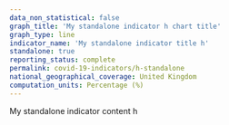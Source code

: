 ```yaml
---
data_non_statistical: false
graph_title: 'My standalone indicator h chart title'
graph_type: line
indicator_name: 'My standalone indicator title h'
standalone: true
reporting_status: complete
permalink: covid-19-indicators/h-standalone
national_geographical_coverage: United Kingdom
computation_units: Percentage (%)
---
```

My standalone indicator content h
